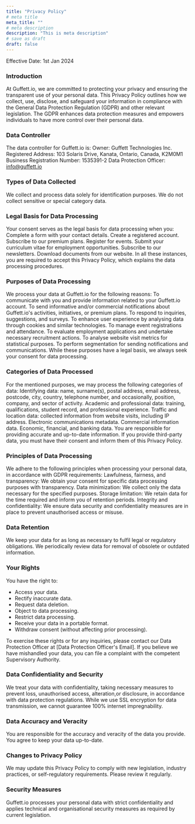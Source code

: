 ```yaml
---
title: "Privacy Policy"
# meta title
meta_title: ""
# meta description
description: "This is meta description"
# save as draft
draft: false
---
```


Effective Date: 1st Jan 2024

### Introduction
   At Guffett.io, we are committed to protecting your privacy and ensuring the transparent use of your personal data.
   This Privacy Policy outlines how we collect, use, disclose, and safeguard your information in compliance with the
   General Data Protection Regulation (GDPR) and other relevant legislation. The GDPR enhances data protection measures
   and empowers individuals to have more control over their personal data.
### Data Controller
   The data controller for Guffett.io is:
   Owner: Guffett Technologies Inc.
   Registered Address: 103 Solaris Drive, Kanata, Ontario, Canada, K2M0M1
   Business Registration Number: 1535391-2
   Data Protection Officer: info@guffett.io
### Types of Data Collected
   We collect and process data solely for identification purposes. We do not collect sensitive or special category data.
### Legal Basis for Data Processing
   Your consent serves as the legal basis for data processing when you:
   Complete a form with your contact details.
   Create a registered account.
   Subscribe to our premium plans.
   Register for events.
   Submit your curriculum vitae for employment opportunities.
   Subscribe to our newsletters.
   Download documents from our website.
   In all these instances, you are required to accept this Privacy Policy, which explains the data processing
   procedures.

### Purposes of Data Processing
   We process your data at Guffett.io for the following reasons:
   To communicate with you and provide information related to your Guffett.io account.
   To send informative and/or commercial notifications about Guffett.io's activities, initiatives, or premium plans.
   To respond to inquiries, suggestions, and surveys.
   To enhance user experience by analysing data through cookies and similar technologies.
   To manage event registrations and attendance.
   To evaluate employment applications and undertake necessary recruitment actions.
   To analyse website visit metrics for statistical purposes.
   To perform segmentation for sending notifications and communications.
   While these purposes have a legal basis, we always seek your consent for data processing.
### Categories of Data Processed
   For the mentioned purposes, we may process the following categories of data:
   Identifying data: name, surname(s), postal address, email address, postcode, city, country, telephone number, and
   occasionally, position, company, and sector of activity.
   Academic and professional data: training, qualifications, student record, and professional experience.
   Traffic and location data: collected information from website visits, including IP address.
   Electronic communications metadata.
   Commercial information data.
   Economic, financial, and banking data.
   You are responsible for providing accurate and up-to-date information. If you provide third-party data, you must have
   their consent and inform them of this Privacy Policy.
### Principles of Data Processing
   We adhere to the following principles when processing your personal data, in accordance with GDPR requirements:
   Lawfulness, fairness, and transparency: We obtain your consent for specific data processing purposes with
   transparency.
   Data minimization: We collect only the data necessary for the specified purposes.
   Storage limitation: We retain data for the time required and inform you of retention periods.
   Integrity and confidentiality: We ensure data security and confidentiality measures are in place to prevent
   unauthorised access or misuse.
### Data Retention
   We keep your data for as long as necessary to fulfil legal or regulatory obligations. We periodically review data for
   removal of obsolete or outdated information.
### Your Rights
   You have the right to:
   - Access your data.
   - Rectify inaccurate data.
   - Request data deletion.
   - Object to data processing.
   - Restrict data processing.
   - Receive your data in a portable format.
   - Withdraw consent (without affecting prior processing).
   
   To exercise these rights or for any inquiries, please contact our Data Protection Officer
   at [Data Protection Officer's Email]. If you believe we have mishandled your data, you can file a complaint with the
   competent Supervisory Authority.
### Data Confidentiality and Security
   We treat your data with confidentiality, taking necessary measures to prevent loss, unauthorised access, alteration,or disclosure, in accordance with data protection regulations. While we use SSL encryption for data transmission, we cannot guarantee 100% internet impregnability.
### Data Accuracy and Veracity
   You are responsible for the accuracy and veracity of the data you provide. You agree to keep your data up-to-date.


### Changes to Privacy Policy
   We may update this Privacy Policy to comply with new legislation, industry practices, or self-regulatory requirements. Please review it regularly.
### Security Measures
   Guffett.io processes your personal data with strict confidentiality and applies technical and organisational security measures as required by current legislation.

